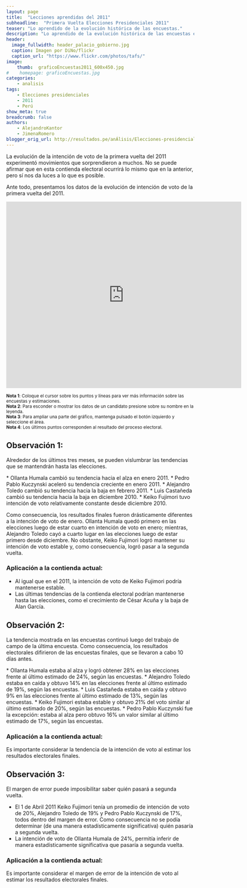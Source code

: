 ```yaml
---
layout: page
title:  "Lecciones aprendidas del 2011"
subheadline:  "Primera Vuelta Elecciones Presidenciales 2011"
teaser: "Lo aprendido de la evolución histórica de las encuestas."
description: "Lo aprendido de la evolución histórica de las encuestas en primera vuelta."
header:
  image_fullwidth: header_palacio_gobierno.jpg
  caption: Imagen por DiNo/flickr
  caption_url: "https://www.flickr.com/photos/tafs/"
image:
    thumb:  graficoEncuestas2011_600x450.jpg
#    homepage: graficoEncuestas.jpg
categories:
    - analisis
tags:
    - Elecciones presidenciales
    - 2011 
    - Perú
show_meta: true
breadcrumb: false
authors: 
    - AlejandroKantor
    - JimenaRomero
blogger_orig_url: http://resultados.pe/anÁlisis/Elecciones-presidenciales-2011/
---
```


La evolución de la intención de voto de la primera vuelta del 2011 experimentó movimientos que sorprendieron a muchos. No se puede afirmar que en esta contienda electoral ocurrirá lo mismo que en la anterior, pero sí nos da luces a lo que es posible. 

Ante todo, presentamos los datos de la evolución de intención de voto de la primera vuelta del 2011. 


<iframe src="https://plot.ly/~AlejandroKantor/378.embed?link=False"  style="width: 125%" frameBorder="0" height="500" scrolling="no" seamless="seamless" 
class="myIframe">
</iframe>


<script type="text/javascript" language="javascript"> 
$('.myIframe').css('height', $(window).height()+'px');
</script>

<sub>__Nota 1__: Coloque el cursor sobre los puntos y líneas para ver más información sobre las encuestas y estimaciones.</sub>
<br><sub>__Nota 2__: Para esconder o mostrar los datos de un candidato presione sobre su nombre en la leyenda.</sub>
<br><sub>__Nota 3__: Para ampliar una parte del gráfico, mantenga pulsado el botón izquierdo y seleccione el área. </sub>
<br><sub>__Nota 4__: Los últimos puntos corresponden al resultado del proceso electoral.</sub>




## Observación 1:
<p class="teaser" itemprop="description">
Alrededor de los últimos tres meses, se pueden vislumbrar las tendencias que se mantendrán hasta las elecciones. 
</p>
* Ollanta Humala cambió su tendencia hacia el alza en enero 2011.
* Pedro Pablo Kuczynski aceleró su tendencia creciente en enero 2011.
* Alejandro Toledo cambió su tendencia  hacia la baja en febrero 2011.
* Luis Castañeda cambió su tendencia hacia la baja en diciembre 2010.
* Keiko Fujimori tuvo intención de voto relativamente constante desde diciembre 2010.

Como consecuencia, los resultados finales fueron drásticamente diferentes a la intención de voto de enero. Ollanta Humala quedó primero en las elecciones luego de estar cuarto en intención de voto en enero; mientras, Alejandro Toledo cayó a cuarto lugar en las elecciones luego de estar primero desde diciembre.  No obstante, Keiko Fujimori logró mantener su intención de voto estable y, como consecuencia, logró pasar a la segunda vuelta. 

### Aplicación a la contienda actual:

* Al igual que en el 2011, la intención de voto de Keiko Fujimori podría mantenerse estable. 
* Las últimas tendencias de la contienda electoral podrían mantenerse hasta las elecciones, como el crecimiento de César Acuña y la baja de Alan García.

## Observación 2:
<p class="teaser" itemprop="description">
La tendencia mostrada en las encuestas continuó luego del trabajo de campo de la última encuesta. 
Como consecuencia, los resultados electorales difirieron de las encuestas finales, que se llevaron a cabo 10 días antes. 
</p>
* Ollanta Humala estaba al alza y logró obtener 28% en las elecciones frente al último estimado de 24%, según las encuestas.
* Alejandro Toledo estaba en caída y obtuvo 14% en las elecciones frente al último estimado de 19%, según las encuestas.
* Luis Castañeda estaba en caída y obtuvo 9% en las elecciones frente al último estimado de 13%, según las encuestas.
* Keiko Fujimori estaba estable y obtuvo 21% del voto similar al último estimado de 20%, según las encuestas.
* Pedro Pablo Kuczynski fue la excepción: estaba al alza pero obtuvo 16% un valor similar al último estimado de 17%, según las encuestas.

### Aplicación a la contienda actual:
Es importante considerar la tendencia de la intención de voto al estimar los resultados electorales finales. 


## Observación 3:
<p class="teaser" itemprop="description">
El margen de error puede imposibilitar saber quién pasará a segunda vuelta.
</p>

* El 1 de Abril 2011 Keiko Fujimori tenía un promedio de intención de voto de 20%,  Alejandro Toledo de 19% y  Pedro Pablo Kuczynski de 17%, todos dentro del margen de error. Como consecuencia no se podía determinar (de una manera estadísticamente significativa) quién pasaría a segunda vuelta.  
* La intención de voto de Ollanta Humala de 24%, permitía inferir de manera estadísticamente significativa que pasaría a segunda vuelta.

### Aplicación a la contienda actual:
Es importante considerar el margen de error de la intención de voto al estimar los resultados electorales finales. 






